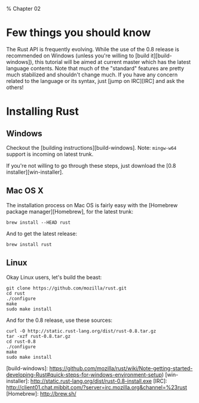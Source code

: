 % Chapter 02

Few things you should know
==========================

The Rust API is frequently evolving. While the use of the 0.8 release is recommended on Windows (unless you're willing to [build it][build-windows]), this tutorial will be aimed at current master which has the latest language contents.
Note that much of the "standard" features are pretty much stabilized and shouldn't change much. If you have any concern related to the language or its syntax, just [jump on IRC][IRC] and ask the others!

Installing Rust
===============

Windows
-------

Checkout the [building instructions][build-windows].
Note: `mingw-w64` support is incoming on latest trunk.

If you're not willing to go through these steps, just download the [0.8 installer][win-installer].

Mac OS X
--------

The installation process on Mac OS is fairly easy with the [Homebrew package manager][Homebrew], for the latest trunk:

~~~~ {.bash}
brew install --HEAD rust
~~~~

And to get the latest release:

~~~~ {.bash}
brew install rust
~~~~

Linux
-----

Okay Linux users, let's build the beast:

~~~~ {.bash}
git clone https://github.com/mozilla/rust.git
cd rust
./configure
make
sudo make install
~~~~

And for the 0.8 release, use these sources:

~~~~ {.bash}
curl -O http://static.rust-lang.org/dist/rust-0.8.tar.gz
tar -xzf rust-0.8.tar.gz
cd rust-0.8
./configure
make
sudo make install
~~~~

[build-windows]: https://github.com/mozilla/rust/wiki/Note-getting-started-developing-Rust#quick-steps-for-windows-environment-setup)
[win-installer]: http://static.rust-lang.org/dist/rust-0.8-install.exe
[IRC]: http://client01.chat.mibbit.com/?server=irc.mozilla.org&channel=%23rust
[Homebrew]: http://brew.sh/
